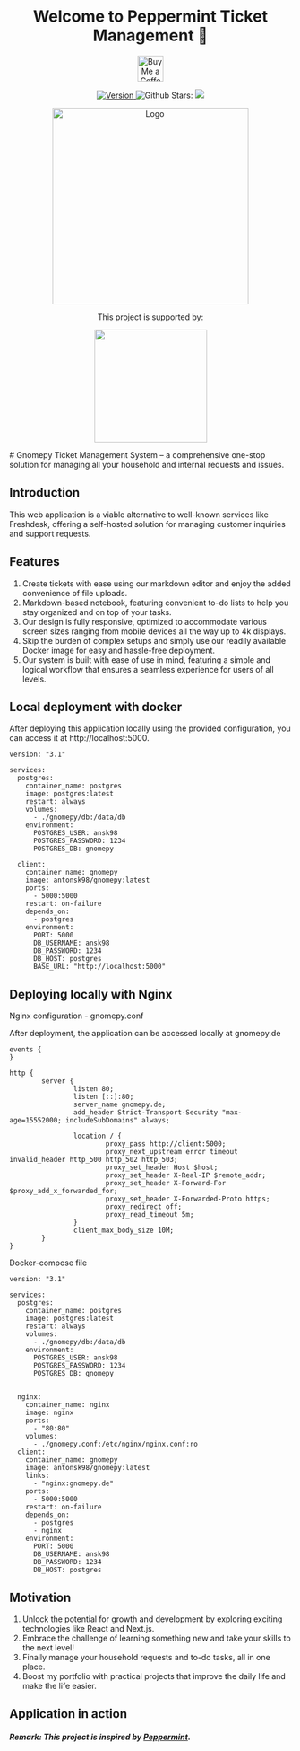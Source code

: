 <h1 align="center">Welcome to Peppermint Ticket Management 🍵</h1>
<p align="center">
  <a href='https://ko-fi.com/peppermintsh' target='_blank'><img height='35' style='border:0px;height:46px;' src='https://az743702.vo.msecnd.net/cdn/kofi3.png?v=0' border='0' alt='Buy Me a Coffee at ko-fi.com' />
 </p>
<p align="center">
  <img alt="Version" src="https://img.shields.io/badge/version-0.2-blue.svg?cacheSeconds=2592000" />
  <a target="_blank">
    <img alt="Github Stars: " src="https://img.shields.io/github/stars/jwandrews99/winter?style=social" />
  </a>
  <img src="https://img.shields.io/docker/pulls/pepperlabs/peppermint" />
</p>
<p align="center">
    <img src="https://peppermint.sh/images/logo_green.svg" alt="Logo" width="350px" >
</p>
<p align="center">This project is supported by:</p>
<p align="center">
  <a href="https://www.digitalocean.com/">
    <img src="https://opensource.nyc3.cdn.digitaloceanspaces.com/attribution/assets/SVG/DO_Logo_horizontal_blue.svg" width="201px">
  </a>
</p># Gnomepy
Ticket Management System – a comprehensive one-stop solution for managing all your household and internal requests and issues.

## Introduction
This web application is a viable alternative to well-known services like Freshdesk, offering a self-hosted solution for managing customer inquiries and support requests.

## Features

1. Create tickets with ease using our markdown editor and enjoy the added convenience of file uploads.
2. Markdown-based notebook, featuring convenient to-do lists to help you stay organized and on top of your tasks.
3. Our design is fully responsive, optimized to accommodate various screen sizes ranging from mobile devices all the way up to 4k displays.
4. Skip the burden of complex setups and simply use our readily available Docker image for easy and hassle-free deployment.
5. Our system is built with ease of use in mind, featuring a simple and logical workflow that ensures a seamless experience for users of all levels.

## Local deployment with docker
After deploying this application locally using the provided configuration, you can access it at http://localhost:5000.

```
version: "3.1"

services:
  postgres:
    container_name: postgres
    image: postgres:latest
    restart: always
    volumes:
      - ./gnomepy/db:/data/db
    environment:
      POSTGRES_USER: ansk98
      POSTGRES_PASSWORD: 1234
      POSTGRES_DB: gnomepy

  client:
    container_name: gnomepy
    image: antonsk98/gnomepy:latest
    ports:
      - 5000:5000
    restart: on-failure
    depends_on:
      - postgres
    environment:
      PORT: 5000
      DB_USERNAME: ansk98
      DB_PASSWORD: 1234
      DB_HOST: postgres
      BASE_URL: "http://localhost:5000"
```
## Deploying locally with Nginx
Nginx configuration - gnomepy.conf

After deployment, the application can be accessed locally at gnomepy.de
```
events {
}

http {
        server {
                listen 80;
                listen [::]:80;
                server_name gnomepy.de;
                add_header Strict-Transport-Security "max-age=15552000; includeSubDomains" always;

                location / {
                        proxy_pass http://client:5000;
                        proxy_next_upstream error timeout invalid_header http_500 http_502 http_503;
                        proxy_set_header Host $host;
                        proxy_set_header X-Real-IP $remote_addr;
                        proxy_set_header X-Forward-For $proxy_add_x_forwarded_for;
                        proxy_set_header X-Forwarded-Proto https;
                        proxy_redirect off;
                        proxy_read_timeout 5m;
                }
                client_max_body_size 10M;
        }
}
```
Docker-compose file
```
version: "3.1"

services:
  postgres:
    container_name: postgres
    image: postgres:latest
    restart: always
    volumes:
      - ./gnomepy/db:/data/db
    environment:
      POSTGRES_USER: ansk98
      POSTGRES_PASSWORD: 1234
      POSTGRES_DB: gnomepy


  nginx:
    container_name: nginx
    image: nginx
    ports:
      - "80:80"
    volumes:
      - ./gnomepy.conf:/etc/nginx/nginx.conf:ro
  client:
    container_name: gnomepy
    image: antonsk98/gnomepy:latest
    links:
      - "nginx:gnomepy.de"
    ports:
      - 5000:5000
    restart: on-failure
    depends_on:
      - postgres
      - nginx
    environment:
      PORT: 5000
      DB_USERNAME: ansk98
      DB_PASSWORD: 1234
      DB_HOST: postgres
```
## Motivation
1. Unlock the potential for growth and development by exploring exciting technologies like React and Next.js.
2. Embrace the challenge of learning something new and take your skills to the next level!
2. Finally manage your household requests and to-do tasks, all in one place.
3. Boost my portfolio with practical projects that improve the daily life and make the life easier.

## Application in action

##### **Remark:** This project is inspired by [Peppermint](https://github.com/Peppermint-Lab/peppermint). 